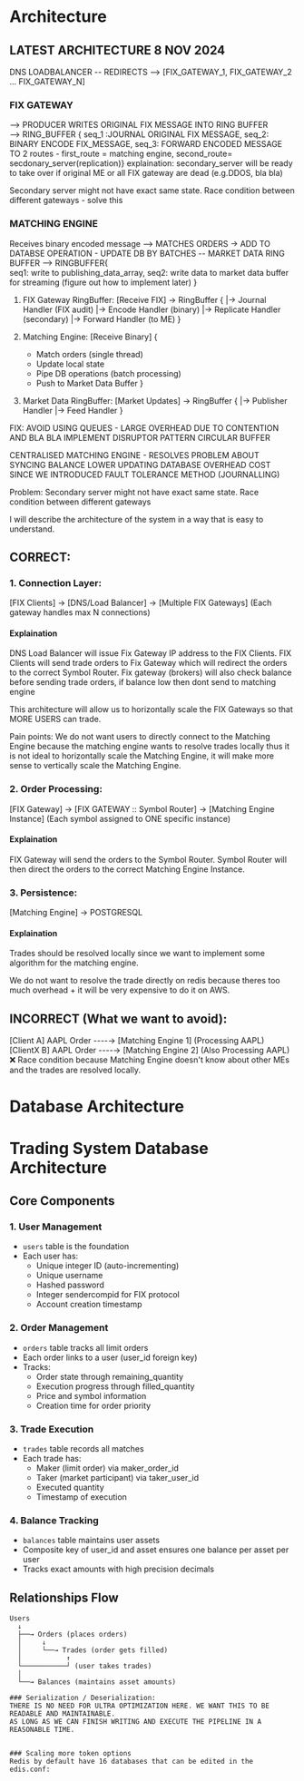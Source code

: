 # Architecture
## LATEST ARCHITECTURE 8 NOV 2024

DNS LOADBALANCER -- REDIRECTS --> [FIX_GATEWAY_1, FIX_GATEWAY_2 ... FIX_GATEWAY_N]

### FIX GATEWAY  
--> PRODUCER WRITES ORIGINAL FIX MESSAGE INTO RING BUFFER  
--> RING_BUFFER { 
    seq_1 :JOURNAL ORIGINAL FIX MESSAGE,
    seq_2: BINARY ENCODE FIX_MESSAGE, 
    seq_3: FORWARD ENCODED MESSAGE TO 2 routes - 
        first_route = matching engine, 
        second_route= secdonary_server(replication)}
          explaination: secondary_server will be ready to take over if original ME or all FIX gateway are dead (e.g.DDOS, bla bla)

Secondary server might not have exact same state. Race condition between different gateways - solve this

### MATCHING ENGINE
Receives binary encoded message --> MATCHES ORDERS -> ADD TO DATABSE OPERATION - UPDATE DB BY BATCHES
-- MARKET DATA RING BUFFER --> RINGBUFFER{  
                              seq1: write to publishing_data_array, 
                              seq2: write data to market data buffer for streaming (figure out how to implement later)
                              }                  

1. FIX Gateway RingBuffer:
[Receive FIX] -> RingBuffer {
    |-> Journal Handler (FIX audit)
    |-> Encode Handler (binary)
    |-> Replicate Handler (secondary)
    |-> Forward Handler (to ME)
}

2. Matching Engine:
[Receive Binary] {
    - Match orders (single thread)
    - Update local state
    - Pipe DB operations (batch processing)
    - Push to Market Data Buffer
}

3. Market Data RingBuffer:
[Market Updates] -> RingBuffer {
    |-> Publisher Handler
    |-> Feed Handler
}

FIX: 
AVOID USING QUEUES - LARGE OVERHEAD DUE TO CONTENTION AND BLA BLA
IMPLEMENT DISRUPTOR PATTERN CIRCULAR BUFFER

CENTRALISED MATCHING ENGINE - RESOLVES PROBLEM ABOUT SYNCING BALANCE
LOWER UPDATING DATABASE OVERHEAD COST SINCE WE INTRODUCED FAULT TOLERANCE METHOD (JOURNALLING)

Problem: Secondary server might not have exact same state. Race condition between different gateways

I will describe the architecture of the system in a way that is easy to understand.
## CORRECT:

### 1. Connection Layer:
[FIX Clients] → [DNS/Load Balancer] → [Multiple FIX Gateways]
                                      (Each gateway handles max N connections)
#### Explaination

DNS Load Balancer will issue Fix Gateway IP address to the FIX Clients.
FIX Clients will send trade orders to Fix Gateway which will redirect the orders to the correct Symbol Router.
Fix gateway (brokers) will also check balance before sending trade orders, if balance low then dont send to matching engine


This architecture will allow us to horizontally scale the FIX Gateways so that MORE USERS can trade. 

Pain points: We do not want users to directly connect to the Matching Engine because the matching engine wants to resolve trades locally thus it is not ideal to horizontally scale the Matching Engine, it will make more sense to vertically scale the Matching Engine.


### 2. Order Processing:
[FIX Gateway] → [FIX GATEWAY :: Symbol Router] → [Matching Engine Instance]
                                  (Each symbol assigned to ONE specific instance)
#### Explaination
FIX Gateway will send the orders to the Symbol Router.
Symbol Router will then direct the orders to the correct Matching Engine Instance.

### 3. Persistence:
[Matching Engine] → POSTGRESQL

#### Explaination
Trades should be resolved locally since we want to implement some algorithm for the matching engine. 

We do not want to resolve the trade directly on redis because theres too much overhead + it will be very expensive to do it on AWS.



## INCORRECT (What we want to avoid):
[Client A] AAPL Order ----→ [Matching Engine 1] (Processing AAPL)
[ClientX B] AAPL Order ----→ [Matching Engine 2] (Also Processing AAPL) ❌ Race condition because Matching Engine doesn't know about other MEs and the trades are resolved locally.

# Database Architecture
# Trading System Database Architecture

## Core Components

### 1. User Management
- `users` table is the foundation
- Each user has:
  * Unique integer ID (auto-incrementing)
  * Unique username
  * Hashed password
  * Integer sendercompid for FIX protocol 
  * Account creation timestamp

### 2. Order Management
- `orders` table tracks all limit orders
- Each order links to a user (user_id foreign key)
- Tracks:
  * Order state through remaining_quantity
  * Execution progress through filled_quantity
  * Price and symbol information
  * Creation time for order priority

### 3. Trade Execution
- `trades` table records all matches
- Each trade has:
  * Maker (limit order) via maker_order_id
  * Taker (market participant) via taker_user_id
  * Executed quantity
  * Timestamp of execution

### 4. Balance Tracking
- `balances` table maintains user assets
- Composite key of user_id and asset ensures one balance per asset per user
- Tracks exact amounts with high precision decimals

## Relationships Flow

```plaintext
Users
  ↓
  ├──→ Orders (places orders)
  │     ↓
  │     └──→ Trades (order gets filled)
  │           ↑
  └───────────┘ (user takes trades)
  │
  └──→ Balances (maintains asset amounts)

### Serialization / Deserialization:
THERE IS NO NEED FOR ULTRA OPTIMIZATION HERE. WE WANT THIS TO BE READABLE AND MAINTAINABLE.
AS LONG AS WE CAN FINISH WRITING AND EXECUTE THE PIPELINE IN A REASONABLE TIME.


### Scaling more token options
Redis by default have 16 databases that can be edited in the edis.conf:


